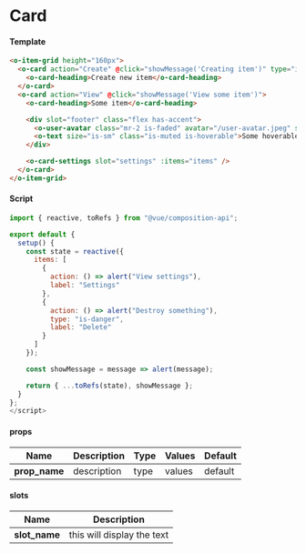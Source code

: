 # Card

<Demo componentName="examples-card-doc" />

#### Template
```html
<o-item-grid height="160px">
  <o-card action="Create" @click="showMessage('Creating item')" type="is-dashed">
    <o-card-heading>Create new item</o-card-heading>
  </o-card>
  <o-card action="View" @click="showMessage('View some item')">
    <o-card-heading>Some item</o-card-heading>

    <div slot="footer" class="flex has-accent">
      <o-user-avatar class="mr-2 is-faded" avatar="/user-avatar.jpeg" size="is-tiny" />
      <o-text size="is-sm" class="is-muted is-hoverable">Some hoverable text</o-text>
    </div>

    <o-card-settings slot="settings" :items="items" />
  </o-card>
</o-item-grid>
```

#### Script
```js
import { reactive, toRefs } from "@vue/composition-api";

export default {
  setup() {
    const state = reactive({
      items: [
        {
          action: () => alert("View settings"),
          label: "Settings"
        },
        {
          action: () => alert("Destroy something"),
          type: "is-danger",
          label: "Delete"
        }
      ]
    });

    const showMessage = message => alert(message);

    return { ...toRefs(state), showMessage };
  }
};
</script>
```

#### props

|Name|Description|Type|Values|Default|
|---|---|---|---|---|
|**prop_name**|description|type|values|default|

#### slots

|Name|Description|
|---|---|
|**slot_name**|this will display the text|

<portal-target name="octo-modals" transition="o-modal-transition" multiple />
<portal-target name="octo-datepicker" />